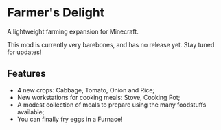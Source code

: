 # Farmer's Delight
A lightweight farming expansion for Minecraft.

This mod is currently very barebones, and has no release yet. Stay tuned for updates!

## Features
- 4 new crops: Cabbage, Tomato, Onion and Rice;
- New workstations for cooking meals: Stove, Cooking Pot;
- A modest collection of meals to prepare using the many foodstuffs available;
- You can finally fry eggs in a Furnace!